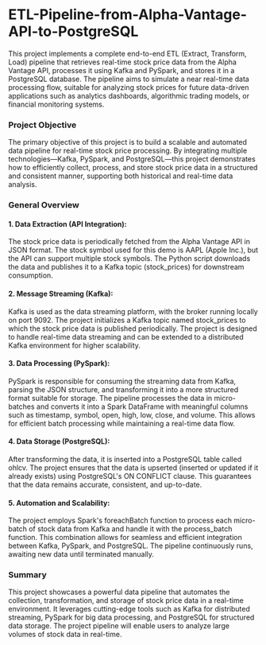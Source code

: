 # ETL-Pipeline-from-Alpha-Vantage-API-to-PostgreSQL

This project implements a complete end-to-end ETL (Extract, Transform, Load) pipeline that retrieves real-time stock price data from the Alpha Vantage API, processes it using Kafka and PySpark, and stores it in a PostgreSQL database. The pipeline aims to simulate a near real-time data processing flow, suitable for analyzing stock prices for future data-driven applications such as analytics dashboards, algorithmic trading models, or financial monitoring systems.

### Project Objective
The primary objective of this project is to build a scalable and automated data pipeline for real-time stock price processing. By integrating multiple technologies—Kafka, PySpark, and PostgreSQL—this project demonstrates how to efficiently collect, process, and store stock price data in a structured and consistent manner, supporting both historical and real-time data analysis.

### General Overview
#### 1. Data Extraction (API Integration):
The stock price data is periodically fetched from the Alpha Vantage API in JSON format. The stock symbol used for this demo is AAPL (Apple Inc.), but the API can support multiple stock symbols. The Python script downloads the data and publishes it to a Kafka topic (stock_prices) for downstream consumption.

#### 2. Message Streaming (Kafka):
Kafka is used as the data streaming platform, with the broker running locally on port 9092. The project initializes a Kafka topic named stock_prices to which the stock price data is published periodically. The project is designed to handle real-time data streaming and can be extended to a distributed Kafka environment for higher scalability.

#### 3. Data Processing (PySpark):
PySpark is responsible for consuming the streaming data from Kafka, parsing the JSON structure, and transforming it into a more structured format suitable for storage. The pipeline processes the data in micro-batches and converts it into a Spark DataFrame with meaningful columns such as timestamp, symbol, open, high, low, close, and volume. This allows for efficient batch processing while maintaining a real-time data flow.

#### 4. Data Storage (PostgreSQL):
After transforming the data, it is inserted into a PostgreSQL table called ohlcv. The project ensures that the data is upserted (inserted or updated if it already exists) using PostgreSQL's ON CONFLICT clause. This guarantees that the data remains accurate, consistent, and up-to-date.

#### 5. Automation and Scalability:
The project employs Spark's foreachBatch function to process each micro-batch of stock data from Kafka and handle it with the process_batch function. This combination allows for seamless and efficient integration between Kafka, PySpark, and PostgreSQL. The pipeline continuously runs, awaiting new data until terminated manually.

### Summary
This project showcases a powerful data pipeline that automates the collection, transformation, and storage of stock price data in a real-time environment. It leverages cutting-edge tools such as Kafka for distributed streaming, PySpark for big data processing, and PostgreSQL for structured data storage. The project pipeline will enable users to analyze large volumes of stock data in real-time.
